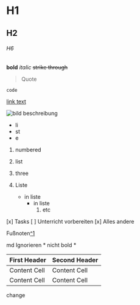 # H1
## H2
###### H6

**bold**
_italic_
~~strike through~~

> Quote

`code`

[link text](link.url.com) 

‎![bild beschreibung](bildurl.png)


- li
- st
- e

1. numbered
2. list
3. three

1. Liste
   - in liste
      - in liste 
        1. etc

[x] Tasks
[ ] Unterricht vorbereiten
[x] Alles andere

Fußnoten[‎^1]

[‎^1]: Erklärungstext

md Ignorieren \* nicht bold \*


| First Header  | Second Header |
| ------------- | ------------- |
| Content Cell  | Content Cell  |
| Content Cell  | Content Cell  |

change